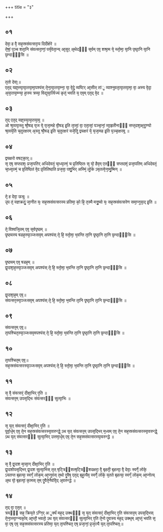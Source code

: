 +++
title = "३"

+++
## ०१
देवा᳘ ह वै᳘ सह᳘स्रसंवत्सरा᳘य दिदीक्षेरे ॥  
ते᳘षां᳘ प᳘ञ्च शता᳘नि संवत्सरा᳘णां᳘ पर्य᳘वेता᳘न्य् आ᳘सुर् अ᳘थेदᳫं᳘ स᳘र्वम् एव᳘ शश्रा᳘म ये᳘ स्तो᳘मा᳘ या᳘नि पृष्ठा᳘नि या᳘नि छ᳘न्दाᳫं᳘सि ॥  
## ०२
त᳘तो देवाः᳟॥  
एत᳘द् यज्ञ᳘स्या᳘या᳘तया᳘मा᳘पश्यंस् ते᳘ना᳘या᳘तया᳘म्ना᳘ या᳘ वे᳘देॗ व्यष्टिर् आ᳘सीत् तांॗ व्याश्नुवता᳘या᳘तया᳘मा᳘ वा᳘ अस्य वे᳘दा᳘ अ᳘या᳘तया᳘म्न्या᳘ हा᳘स्य त्रय्या᳘ विद्य᳘या᳘र्त्विज्यं कृतं᳘ भवति य᳘ एव᳘म् एत᳘द् वे᳘द ॥  
## ०३
त᳘द् एत᳘द् यज्ञ᳘स्या᳘या᳘तया᳘म᳟᳟ ॥  
ओ श्रा᳘वया᳘स्तु श्रौ᳘षड् य᳘ज ये᳘ य᳘जा᳘महे वौ᳘षड् इ᳘ति ता᳘सां᳘ वा᳘ एता᳘सां᳘ पञ्चा᳘नां᳘ व्या᳘हृतीनाᳫं᳘ सप्त᳘दशा᳘क्ष᳘राॗण्यो श्रा᳘वये᳘ति च᳘तुरक्षरम् अ᳘स्तु श्रौ᳘षड् इ᳘ति च᳘तुरक्षरं यजे᳘तिॗ द्व्यक्षरं ये᳘ य᳘जा᳘मह इ᳘ति प᳘ञ्चा᳘क्षरम्᳟᳟ ॥  
## ०४
द्व्यक्षरो वषट्का᳘रः᳟॥  
स᳘ एष᳘ सप्तदशः᳘ प्रजा᳘पतिर् अधिदेवतं᳘ चा᳘ध्या᳘त्मं᳘ च प्र᳘तिष्ठितः स᳘ यो᳘ हैव᳘म् एतᳫं᳘ सप्तदशं᳘ प्रजा᳘पतिम् अधिदेवतं᳘ चा᳘ध्या᳘त्मं᳘ च प्र᳘तिष्ठितं वे᳘द प्र᳘तितिष्ठति प्रज᳘या᳘ पशु᳘भिर् अस्मिं᳘ लोॗके ऽमृतत्वे᳘ना᳘मु᳘ष्मिन् ॥  
## ०५
ते᳘ ह देवा᳘ ऊचुः ॥  
उ᳘प तं᳘ यज्ञक्रतुं᳘ जा᳘नीत यः᳘ सह᳘स्रसंवत्सरस्य प्रतिमा᳘ को᳘ हि᳘ त᳘स्मै मनुॗष्यो यः᳘ सह᳘स्रसंवत्सरेण समा᳘प्नुया᳘द् इ᳘ति ॥  
## ०६
ते᳘ विश्वजि᳘तम् एव᳘ स᳘र्वपृष्ठम् ॥  
पृ᳘ष्ठ्यस्य षडह᳘स्या᳘ञ्जःसव᳘म् अपश्यंस् ते᳘ हि᳘ स्तो᳘मा᳘ भ᳘वन्ति ता᳘नि पृ᳘ष्ठा᳘नि ता᳘नि छ᳘न्दाᳫं᳘सि ॥  
## ०७
पृ᳘ष्ठ्यम् एव᳘ षडह᳘म् ॥  
द्वा᳘दशा᳘ह᳘स्या᳘ञ्जःसव᳘म् अपश्यंस् ते᳘ हि᳘ स्तो᳘मा᳘ भ᳘वन्ति ता᳘नि पृ᳘ष्ठा᳘नि ता᳘नि छ᳘न्दाᳫं᳘सि ॥  
## ०८
द्वा᳘दशा᳘ह᳘म् एव᳟॥  
संवत्सर᳘स्या᳘ञ्जःसव᳘म् अपश्यंस् ते᳘ हि᳘ स्तो᳘मा᳘ भ᳘वन्ति ता᳘नि पृ᳘ष्ठा᳘नि ता᳘नि छ᳘न्दाᳫं᳘सि ॥  
## ०९
संवत्सर᳘म् एव᳟॥  
ता᳘पश्चित᳘स्या᳘ञ्जःसव᳘मपश्यंस् ते᳘ हि᳘ स्तो᳘मा᳘ भ᳘वन्ति ता᳘नि पृ᳘ष्ठा᳘नि ता᳘नि छ᳘न्दाᳫं᳘सि ॥  
## १०
ता᳘पश्चित᳘म् एव᳟॥  
सह᳘स्रसंवत्सरस्या᳘ञ्जःसव᳘म् अपश्यंस् ते᳘ हि᳘ स्तो᳘मा᳘ भ᳘वन्ति ता᳘नि पृ᳘ष्ठा᳘नि ता᳘नि छ᳘न्दाᳫं᳘सि ॥  
## ११
स᳘ वै᳘ संवत्सरं᳘ दीक्षा᳘भिर् ए᳘ति ॥  
संवत्सर᳘म् उपस᳘द्भिः संवत्सरᳫं᳘ सुत्या᳘भिः ॥  
## १२
स᳘ य᳘त् संवत्सरं᳘ दीक्षा᳘भिर् ए᳘ति ॥  
पूर्वा᳘र्ध᳘म् एव᳘ ते᳘न सह᳘स्रसंवत्सरस्या᳘वरुन्द्धे᳘ ऽथ य᳘त् संवत्सर᳘म् उपस᳘द्भिर् म᳘ध्यम् एव᳘ ते᳘न सह᳘स्रसंवत्सरस्या᳘वरुन्द्धे᳘ ऽथ य᳘त् संवत्सरᳫं᳘ सुत्या᳘भिर् उत्तमा᳘र्ध᳘म् एव᳘ ते᳘न सह᳘स्रसंवत्सरस्या᳘वरुन्द्धे ॥  
## १३
स᳘ वै᳘ द्वा᳘दश मा᳘सा᳘न् दीक्षा᳘भिर् ए᳘ति ॥  
द्वा᳘दशोपस᳘द्भिर् द्वा᳘दश सुत्या᳘भिस् त᳘त् ष᳘ट्त्रिᳫंशत्ष᳘ट्त्रिᳫंशदक्षरा᳘ वै᳘ बृहती᳘ बृहत्या᳘ वै᳘ देवाः᳘ स्वर्गे᳘ लोके᳘ ऽयतन्त बृहत्या᳘ स्वर्गं᳘ लोक᳘म् आ᳘प्नुवंस् त᳘थो एॗवैष᳘ एत᳘द् बृहॗत्यैव᳘ स्वर्गे᳘ लोके᳘ य᳘तते बृहत्या᳘ स्वर्गं᳘ लोक᳘म् आ᳘प्नोत्य् अ᳘थ यो᳘ बृहत्यां᳘ का᳘मस् त᳘म् एॗवैते᳘नैवंवि᳘द् अ᳘वरुन्द्धे ॥  
## १४
त᳘द् वा᳘ एत᳘त् ॥  
त्रयᳫं᳘ सह᳘ क्रिय᳘ते ऽग्नि᳘र् अॗर्क्यं मह᳘द् उक्थᳫं᳘ स᳘ य᳘त् संवत्सरं᳘ दीक्षा᳘भिर् ए᳘ति संवत्सर᳘म् उपस᳘द्भिस् ते᳘ना᳘स्या᳘ग्न्यर्का᳘व् आ᳘प्तौ᳘ भवतो᳘ ऽथ य᳘त् संवत्सरᳫं᳘ सुत्या᳘भिर् ए᳘ति ते᳘नो एॗवास्य मह᳘द् उक्थ᳘म् आ᳘प्तं᳘ भवति स᳘ वा᳘ एष᳘ एव᳘ सह᳘स्रसंवत्सरस्य प्रतिमा᳘ य᳘त् ता᳘पश्चित᳘ एष᳘ प्रजा᳘नां᳘ प्र᳘जा᳘त्यै य᳘त् ता᳘पश्चितः᳟॥  